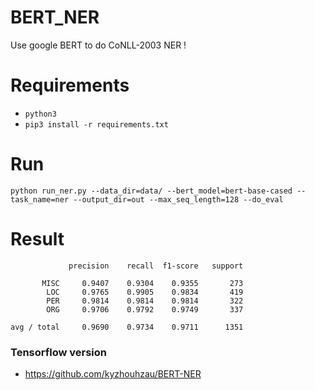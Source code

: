 # BERT_NER

Use google BERT to do CoNLL-2003 NER !


# Requirements

-  `python3`
- `pip3 install -r requirements.txt`

# Run

`python run_ner.py --data_dir=data/ --bert_model=bert-base-cased --task_name=ner --output_dir=out --max_seq_length=128 --do_eval`


# Result
```
             precision    recall  f1-score   support

       MISC     0.9407    0.9304    0.9355       273
        LOC     0.9765    0.9905    0.9834       419
        PER     0.9814    0.9814    0.9814       322
        ORG     0.9706    0.9792    0.9749       337

avg / total     0.9690    0.9734    0.9711      1351
```


### Tensorflow version

- https://github.com/kyzhouhzau/BERT-NER
